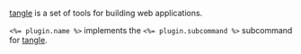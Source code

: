 [tangle](https://github.com/tanglejs/tangle) is a set of tools
for building web applications.

`<%= plugin.name %>` implements the `<%= plugin.subcommand %>` subcommand for
[tangle](https://github.com/tanglejs/tangle).
